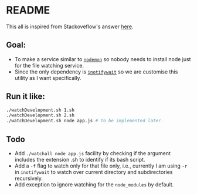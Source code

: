 # README

This all is inspired from Stackoveflow's answer [here](https://superuser.com/a/181543/776589).

## Goal:

- To make a service similar to [`nodemon`](https://github.com/remy/nodemon) so nobody needs to install node just for the file watching service.
- Since the only dependency is [`inotifywait`](https://www.google.com/search?q=inotifywait) so we are customise this utility as I want specifically.

## Run it like:

```bash
./watchDevelopment.sh 1.sh
./watchDevelopment.sh 2.sh
./watchDevelopment.sh node app.js # To be implemented later.
```

## Todo

- Add `./watchall node app.js` facility by checking if the argument includes the extension .sh to identify if its bash script.
- Add a `-f` flag to watch only for that file only, i.e., currently I am using `-r` in `inotifywait` to watch over current directory and subdirectories recursively.
- Add exception to ignore watching for the `node_modules` by default.
